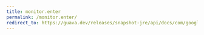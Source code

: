 ```yaml
---
title: monitor.enter
permalink: /monitor.enter/
redirect_to: https://guava.dev/releases/snapshot-jre/api/docs/com/google/common/util/concurrent/Monitor.html#enter--
---
```

